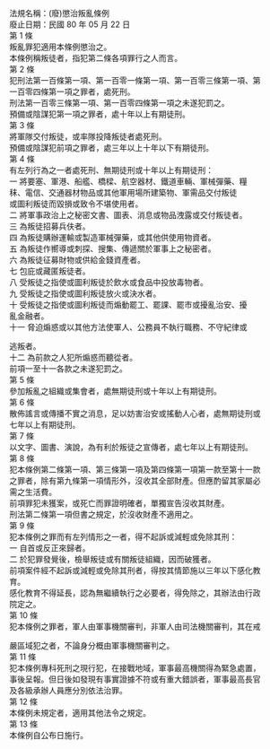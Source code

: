 法規名稱：(廢)懲治叛亂條例  
廢止日期：民國 80 年 05 月 22 日  
第 1 條  
叛亂罪犯適用本條例懲治之。  
本條例稱叛徒者，指犯第二條各項罪行之人而言。  
第 2 條  
犯刑法第一百條第一項、第一百零一條第一項、第一百零三條第一項、第  
一百零四條第一項之罪者，處死刑。  
刑法第一百零三條第一項、第一百零四條第一項之未遂犯罰之。  
預備或陰謀犯第一項之罪者，處十年以上有期徒刑。  
第 3 條  
將軍隊交付叛徒，或率隊投降叛徒者處死刑。  
預備或陰謀犯前項之罪者，處三年以上十年以下有期徒刑。  
第 4 條  
有左列行為之一者處死刑、無期徒刑或十年以上有期徒刑：  
一 將要塞、軍港、船艦、橋樑、航空器材、鐵道車輛、軍械彈藥、糧  
秣、電信、交通器材物品或其他軍用場所建築物、軍需品交付叛徒  
或圖利叛徒而毀損或致令不堪使用者。  
二 將軍事政治上之秘密文書、圖表、消息或物品洩露或交付叛徒者。  
三 為叛徒招募兵伕者。  
四 為叛徒購辦運輸或製造軍械彈藥，或其他供使用物資者。  
五 為叛徒作嚮導或刺探、搜集、傳遞關於軍事上之秘密者。  
六 為叛徒征募財物或供給金錢資產者。  
七 包庇或藏匿叛徒者。  
八 受叛徒之指使或圖利叛徒於飲水或食品中投放毒物者。  
九 受叛徒之指使或圖利叛徒放火或決水者。  
十 受叛徒之指使或圖利叛徒而煽動罷工、罷課、罷市或擾亂治安、擾  
亂金融者。  
十一 脅迫煽惑或以其他方法使軍人、公務員不執行職務、不守紀律或  


逃叛者。  
十二 為前款之人犯所煽惑而聽從者。  
前項一至十一各款之未遂犯罰之。  
第 5 條  
參加叛亂之組織或集會者，處無期徒刑或十年以上有期徒刑。  
第 6 條  
散佈謠言或傳播不實之消息，足以妨害治安或搖動人心者，處無期徒刑或  
七年以上有期徒刑。  
第 7 條  
以文字、圖書、演說，為有利於叛徒之宣傳者，處七年以上有期徒刑。  
第 8 條  
犯本條例第二條第一項、第三條第一項及第四條第一項第一款至第十一款  
之罪者，除有第九條第一項情形外，沒收其全部財產。但應酌留其家屬必  
需之生活費。  
前項罪犯未獲案，或死亡而罪證明確者，單獨宣告沒收其財產。  
刑法第二條第一項但書之規定，於沒收財產不適用之。  
第 9 條  
犯本條例之罪而有左列情形之一者，得不起訴或減輕或免除其刑：  
一 自首或反正來歸者。  
二 於犯罪發覺後，檢舉叛徒或有關叛徒組織，因而破獲者。  
前項案件經不起訴或減輕或免除其刑者，得按其情節施以三年以下感化教  
育。  
感化教育不得延長，認為無繼續執行之必要者，得免除之，其辦法由行政  
院定之。  
第 10 條  
犯本條例之罪者，軍人由軍事機關審判，非軍人由司法機關審判，其在戒  


嚴區域犯之者，不論身分概由軍事機關審判之。  
第 11 條  
犯本條例專科死刑之現行犯，在接戰地域，軍事最高機關得為緊急處置，  
事後呈報。但日後如發現有事實證據不符或有重大錯誤者，軍事最高長官  
及各級承辦人員應分別依法治罪。  
第 12 條  
本條例未規定者，適用其他法令之規定。  
第 13 條  
本條例自公布日施行。  


